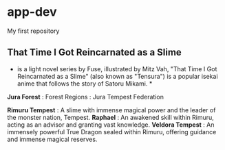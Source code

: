 # app-dev
My first repository
## That Time I Got Reincarnated as a Slime ##
* is a light novel series by Fuse, illustrated by Mitz Vah,  "That Time I Got Reincarnated as a Slime" (also known as "Tensura") is a popular isekai anime that follows the story of Satoru Mikami. *

**Jura Forest** 
: Forest Regions
: Jura Tempest Federation

**Rimuru Tempest**
: A slime with immense magical power and the leader of the monster nation, Tempest.
**Raphael**
: An awakened skill within Rimuru, acting as an advisor and granting vast knowledge.
**Veldora Tempest**
: An immensely powerful True Dragon sealed within Rimuru, offering guidance and immense magical reserves.

